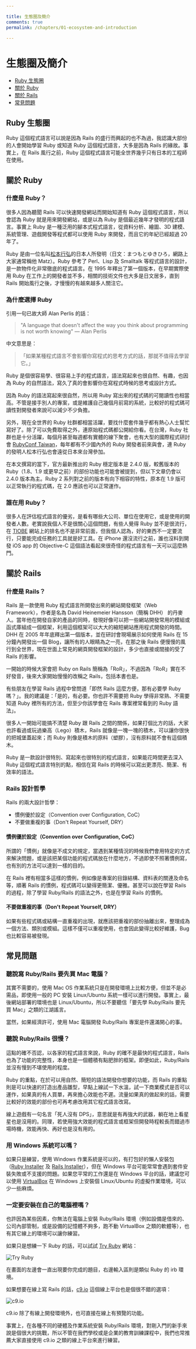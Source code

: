 ```yaml
---

title: 生態圈及簡介
comments: true
permalink: /chapters/01-ecosystem-and-introduction

---
```


# 生態圈及簡介

- [Ruby 生態圈](#ruby-ecosystem)
- [關於 Ruby](#about-ruby)
- [關於 Rails](#about-rails)
- [常見問題](#faq)

## <a name="ruby-ecosystem"></a>Ruby 生態圈

Ruby 這個程式語言可以說是因為 Rails 的盛行而興起的也不為過，我認識大部份的人會開始學習 Ruby 或知道 Ruby 這個程式語言，大多是因為 Rails 的緣故。事實上，在 Rails 風行之前，Ruby 這個程式語言可能全世界幾乎只有日本的工程師在使用。

## <a name="about-ruby"></a>關於 Ruby

### 什麼是 Ruby？

很多人因為聽聞 Rails 可以快速開發網站而開始知道有 Ruby 這個程式語言，所以會認為 Ruby 就是用來開發網站，或是以為 Ruby 是個最近幾年才發明的程式語言。事實上 Ruby 是一種泛用的腳本式程式語言，從資料分析、繪圖、3D 建模、系統管理、遊戲開發等程式都可以使用 Ruby 來開發，而且它的年紀已經超過 20 年了。

Ruby 是由一位名叫[松本行弘](https://zh.wikipedia.org/wiki/%E6%9D%BE%E6%9C%AC%E8%A1%8C%E5%BC%98)的日本人所發明（日文：まつもとゆきひろ，網路上大家通常稱他 Matz）。Ruby 參考了 Perl、Lisp 及 Smalltalk 等程式語言的設計，是一款物件化非常徹底的程式語言。在 1995 年釋出了第一個版本，在早期實際使用 Ruby 在工作上的開發者並不多，相關的技術文件也大多是日文居多，直到 Rails 開始風行之後，才慢慢的有越來越多人關注它。

### 為什麼選擇 Ruby

引用一句已故大師 Alan Perlis 的話：

> "A language that doesn't affect the way you think about programming is not worth knowing" — Alan Perlis

中文意思是：

>「如果某種程式語言不會影響你寫程式的思考方式的話，那就不值得去學習它。」

Ruby 是個很容易學、很容易上手的程式語言，語法寫起來也很自然、有趣，也因為 Ruby 的自然語法，寫久了真的會影響你在寫程式時候的思考或設計方式。

因為 Ruby 的語法寫起來很自然，所以用 Ruby 寫出來的程式碼的可閱讀性也相當高。不管是接手別人的專案，或是維護自己幾個月前寫的系統，比較好的程式碼可讀性對開發者來說可以減少不少負擔。

另外，現在全世界的 Ruby 社群都相當活躍，要找什麼套件幾乎都有熱心人士幫忙寫好了。除了可以免費取得之外，連原始程式碼都公開給你看。在台灣，Ruby 社群也是十分活躍，每個月甚至每週都有實體的線下聚會，也有大型的國際程式研討會 [RubyConf Taiwan](http://rubyconf.tw)，每年都有不少國內外的 Ruby 開發者前來與會，連 Ruby 的發明人松本行弘也會遠從日本來台灣參加。

在本文撰寫的當下，官方最新推出的 Ruby 穩定版本是 2.4.0 版，較舊版本的 Ruby（1.8、1.9 或更早之前）的部份功能也可能會被提到，但以下文章仍會以 2.4.0 版本為主。Ruby 2 系列對之前的版本有向下相容的特性，原本在 1.9 版可以正常執行的程式碼，在 2.0 應該也可以正常運作。

### 誰在用 Ruby？

很多人在評估程式語言的優劣，是看有哪些大公司、單位在使用它，或是使用的開發者人數。老實說我個人不是很關心這個問題，有些人覺得 Ruby 並不是很流行，在 [TIOBE](http://www.tiobe.com) 網站上的排名也不是非常前面，但我個人認為，好的東西不一定要流行，只要能完成任務的工具就是好工具。在 iPhone 還沒流行之前，誰也沒料到開發 iOS app 的 Objective-C 這個語法看起來很奇怪的程式語言有一天可以這麼熱門。

## <a name="about-rails"></a>關於 Rails

### 什麼是 Rails？

Rails 是一款使用 Ruby 程式語言所開發出來的網站開發框架（Web Framework），作者是名為 David Heinemeier Hansson（簡稱 DHH） 的丹麥人。當年他在開發自家的產品的同時，發現好像可以把一些網站開發常用的模組或函式庫組成一個框架，利用這個框架可以大大的縮短網站應用程式開發的時間。DHH 在 2005 年年底釋出第一個版本，並在研討會現場展示如何使用 Rails 在 15 分鐘內開發出一個 Blog，讓所有的人眼睛為之一亮，在那之後 Rails 便慢慢的風行到全世界，現在世面上常見的網頁開發框架的設計，多少也直接或間接的受了 Rails 的影響。

一開始的時候大家會把 Ruby on Rails 簡稱為「RoR」，不過因為「RoR」實在不好發音，後來大家開始慢慢的改稱之 Rails，包括本書也是。

有些朋友在學習 Rails 過程中曾問道「即然 Rails 這麼方便，那有必要學 Ruby 嗎？」。我的建議是：「是的，有必要。你也許不需要把 Ruby 學得非常熟、不需要知道 Ruby 裡所有的方法，但至少你該學會在 Rails 專案裡常看到的 Ruby 語法」。

很多人一開始可能搞不清楚 Ruby 跟 Rails 之間的關係，如果打個比方的話，大家也許看過或玩過樂高（Lego）積木，Rails 就像是一塊一塊的積木，可以讓你很快的把城堡蓋起來；而 Ruby 則像是積木的原料（塑膠），沒有原料就不會有這個積木。

Ruby 是一款設計很特別、寫起來也很特別的程式語言，如果能花時間更去深入 Ruby 這個程式語言特別的點，相信在寫 Rails 的時候可以寫出更漂亮、簡潔、有效率的語法。

### Rails 設計哲學

Rails 的兩大設計哲學：

- 慣例優於設定（Convention over Configuration, CoC）
- 不要做重複的事（Don't Repeat Yourself, DRY）

#### 慣例優於設定（Convention over Configuration, CoC）

所謂的「慣例」就像是不成文的規定，當遇到某種情況的時候我們會用特定的方式來解決問題，或是該把某個功能的程式碼放在什麼地方，不過即使不照著慣例寫，也有別的方法可以達到一樣的目的。

在 Rails 裡有相當多這樣的慣例，例如像是專案的目錄結構、資料表的關連及命名等，順著 Rails 的慣例，程式碼可以變得更簡潔、優雅。甚至可以說在學習 Rails 的過程，除了學習 Ruby/Rails 的語法之外，也是在學習 Rails 的慣例。

#### 不要做重複的事（Don't Repeat Yourself, DRY）

如果有些程式碼或結構一直重複的出現，就應該把重複的部份抽離出來，整理成為一個方法、類別或模組。這樣不僅可以重複使用，也會因此變得比較好維護，Bug 也比較容易被發現。

## <a name="faq"></a>常見問題

### 聽說寫 Ruby/Rails  要先買 Mac 電腦？

其實不需要的，使用 Mac OS 作業系統只是在開發環境上比較方便，但並不是必需品，即使用一般的 PC 安裝 Linux/Ubuntu 系統一樣可以進行開發。事實上，最後網站部署的環境也是 Linux/Ubuntu，所以不要聽信「要先學 Ruby/Rails 要先買 Mac」之類的江湖謠言。

當然，如果經濟許可，使用 Mac 電腦開發 Ruby/Rails 專案是件還滿開心的事。

### 聽說 Ruby/Rails 很慢？

這點的確不否認，以各家的程式語言來說，Ruby 的確不是最快的程式語言，Rails 也為了功能的完整性，本身也是一個體積有點肥胖的框架。即便如此，Ruby/Rails 並沒有慢到不堪使用的程度。

Ruby 的重點，在於可以用自然、簡短的語法開發你想要的功能，而 Rails 的重點則是可以快速的打造出產品雛型，早點上線試一下水溫，試一下商業模式是否可以運作，如果真的有人買單，再來擔心效能也不遲。流量如果真的做起來的話，需要比較好的效能的部份也可再考慮改用其它程式語言改寫。

線上遊戲有一句名言「死人沒有 DPS」，意思就是有再強大的武器，躺在地上看星星也是沒用的。同理，若使用強大效能的程式語言或框架但開發時程較長而錯過市場時機，效能再快、再好也是沒有用的。

### 用 Windows 系統可以嗎？

如果只是練習，使用 Windows 作業系統是可以的，有打包好的懶人安裝包（[Ruby Installer](https://rubyinstaller.org/) 及 [Rails Installer](http://railsinstaller.org/en)），但在 Windows 平台可能常常會遇到套件安裝失敗或不支援的問題。如果您平常的工作還是在 Windows 平台的話，建議您可以使用 [VirtualBox](https://www.virtualbox.org/) 在 Windows 上安裝個 Linux/Ubuntu 的虛擬作業環境，可以少一些麻煩。

### 一定要安裝在自己的電腦裡嗎？

也許因為某些因素，你無法在電腦上安裝 Ruby/Rails 環境（例如設備是借來的、公司內部管制，或是設備的記憶體不夠多，跑不動 VirtualBox 之類的軟體等），也有其它線上的環境可以讓你練習。

如果只是想練一下 Ruby 的話，可以試試 [Try Ruby](http://tryruby.org/) 網站：

![Try Ruby](/images/chapter01/try_ruby.jpg)

在畫面的左邊會一直出現要你完成的題目，右邊輸入區則是類似 Ruby 的 irb 環境。

如果想要在線上寫 Rails 的話，[c9.io](https://c9.io/) 這個線上平台也是個很不錯的選項：

![c9.io](/images/chapter01/c9.io.png)

c9.io 除了有線上開發環境外，也可直接在線上有預覽的功能。

事實上，在各種不同的硬體及作業系統安裝 Ruby/Rails 環境，對剛入門的新手來說是個很大的挑戰，所以不管在我們學校或是企業的教育訓練課程中，我們也常推薦大家直接使用 c9.io 之類的線上平台來進行練習。

